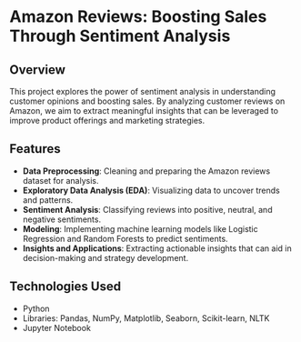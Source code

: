 # Amazon Reviews: Boosting Sales Through Sentiment Analysis

## Overview
This project explores the power of sentiment analysis in understanding customer opinions and boosting sales. By analyzing customer reviews on Amazon, we aim to extract meaningful insights that can be leveraged to improve product offerings and marketing strategies.

## Features
- **Data Preprocessing**: Cleaning and preparing the Amazon reviews dataset for analysis.
- **Exploratory Data Analysis (EDA)**: Visualizing data to uncover trends and patterns.
- **Sentiment Analysis**: Classifying reviews into positive, neutral, and negative sentiments.
- **Modeling**: Implementing machine learning models like Logistic Regression and Random Forests to predict sentiments.
- **Insights and Applications**: Extracting actionable insights that can aid in decision-making and strategy development.

## Technologies Used
- Python
- Libraries: Pandas, NumPy, Matplotlib, Seaborn, Scikit-learn, NLTK
- Jupyter Notebook

